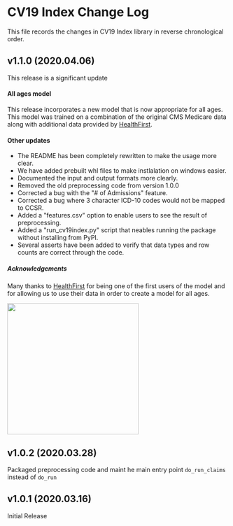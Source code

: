 CV19 Index Change Log
==================

This file records the changes in CV19 Index library in reverse chronological order.

## v1.1.0 (2020.04.06)
This release is a significant update 

#### All ages model

This release incorporates a new model that is now appropriate for all ages.  This model was trained on a combination of the original CMS Medicare data along with additional data provided by [HealthFirst](https://healthfirst.org/).  

#### Other updates

* The README has been completely rewritten to make the usage more clear.
* We have added prebuilt whl files to make instlalation on windows easier.
* Documented the input and output formats more clearly.
* Removed the old preprocessing code from version 1.0.0
* Corrected a bug with the "# of Admissions" feature.
* Corrected a bug where 3 character ICD-10 codes would not be mapped to CCSR.
* Added a "features.csv" option to enable users to see the result of preprocessing. 
* Added a "run_cv19index.py" script that neables running the package without installing from PyPI.
* Several asserts have been added to verify that data types and row counts are correct through the code.

##### Acknowledgements
Many thanks to [HealthFirst](https://healthfirst.org/) for being one of the first users of the model and for allowing us to use their data in order to create a model for all ages. 

<img src=https://healthfirst.org/wp-content/themes/healthfirst2019/assets/images/HealthfirstColorLogo-Tag.png width=300/>  


## v1.0.2 (2020.03.28)

Packaged preprocessing code and maint he main entry point `do_run_claims` instead of `do_run`
 

## v1.0.1 (2020.03.16)

Initial Release
